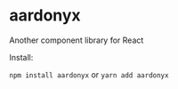 # aardonyx
Another component library for React

Install:

`npm install aardonyx` or `yarn add aardonyx`


